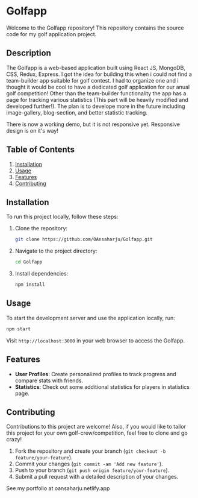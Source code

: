# Golfapp

Welcome to the Golfapp repository! This repository contains the source code for my golf application project.

## Description

The Golfapp is a web-based application built using React JS, MongoDB, CSS, Redux, Express. I got the idea for building this when i could not find a team-builder app suitable for golf contest. I had to organize one 
and i thought it would be cool to have a dedicated golf application for our anual golf competition! Other than the team-builder functionality the app has a page for tracking various statistics (This part will be heavily modified and developed further!).
The plan is to develope more in the future including image-gallery, blog-section, and better statistic tracking. 

There is now a working demo, but it is not responsive yet. Responsive design is on it's way!

## Table of Contents

1. [Installation](#installation)
2. [Usage](#usage)
3. [Features](#features)
4. [Contributing](#contributing)

## Installation

To run this project locally, follow these steps:

1. Clone the repository:

   ```bash
   git clone https://github.com/OAnsaharju/Golfapp.git
   ```

2. Navigate to the project directory:

   ```bash
   cd Golfapp
   ```

3. Install dependencies:

   ```bash
   npm install
   ```

## Usage

To start the development server and use the application locally, run:

```bash
npm start
```

Visit `http://localhost:3000` in your web browser to access the Golfapp.

## Features

- **User Profiles**: Create personalized profiles to track progress and compare stats with friends.
- **Statistics**: Check out some additional statistics for players in statistics page.


## Contributing

Contributions to this project are welcome! Also, if you would like to tailor this project for your own golf-crew/competition, feel free to clone and go crazy!

1. Fork the repository and create your branch (`git checkout -b feature/your-feature`).
2. Commit your changes (`git commit -am 'Add new feature'`).
3. Push to your branch (`git push origin feature/your-feature`).
4. Submit a pull request with a detailed description of your changes.


See my portfolio at oansaharju.netlify.app
